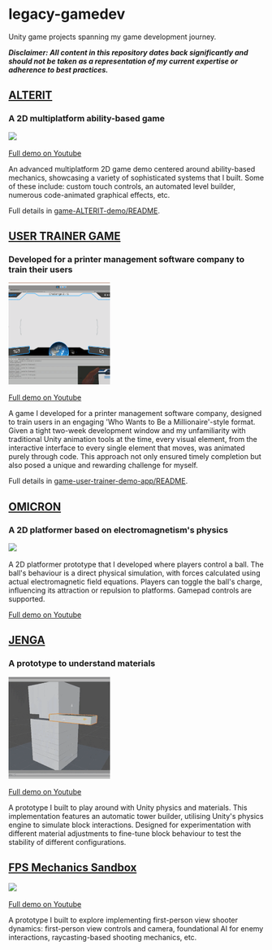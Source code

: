 # legacy-gamedev
Unity game projects spanning my game development journey.

***Disclaimer: All content in this repository dates back significantly and should not be taken as a representation of my current expertise or adherence to best practices.***

## [ALTERIT](game-ALTERIT-demo)

### A 2D multiplatform ability-based game 

<img src="readme-assets/alterit.gif" width="200"/>

[Full demo on Youtube](https://www.youtube.com/watch?v=LH0LfCJr0ig)

An advanced multiplatform 2D game demo centered around ability-based mechanics, showcasing a variety of sophisticated systems that I built. Some of these include: custom touch controls, an automated level builder, numerous code-animated graphical effects, etc. 

Full details in [game-ALTERIT-demo/README](game-ALTERIT-demo/README.md).

## [USER TRAINER GAME](game-user-trainer-app)
### Developed for a printer management software company to train their users
<img src="readme-assets/user-trainer.gif" width="200"/>

[Full demo on Youtube](https://www.youtube.com/watch?v=f5lQgx0ibeI)

A game I developed for a printer management software company, designed to train users in an engaging 'Who Wants to Be a Millionaire'-style format. Given a tight two-week development window and my unfamiliarity with traditional Unity animation tools at the time, every visual element, from the interactive interface to every single element that moves, was animated purely through code. This approach not only ensured timely completion but also posed a unique and rewarding challenge for myself.

Full details in [game-user-trainer-demo-app/README](game-user-trainer-demo-app/README.md).

## [OMICRON](game-OMICRON-prototype)
### A 2D platformer based on electromagnetism's physics
<img src="readme-assets/omicron.gif" width="200"/>

A 2D platformer prototype that I developed where players control a ball. The ball's behaviour is a direct physical simulation, with forces calculated using actual electromagnetic field equations. Players can toggle the ball's charge, influencing its attraction or repulsion to platforms. Gamepad controls are supported.

[Full demo on Youtube](https://www.youtube.com/watch?v=H2EMbUft0Cw)

## [JENGA](prototype-JENGA)
### A prototype to understand materials

<img src="readme-assets/jenga.gif" width="200"/>

[Full demo on Youtube](https://www.youtube.com/watch?v=ZvYWhK3wTY4)

A prototype I built to play around with Unity physics and materials. This implementation features an automatic tower builder, utilising Unity's physics engine to simulate block interactions. Designed for experimentation with different material adjustments to fine-tune block behaviour to test the stability of different configurations.

## [FPS Mechanics Sandbox](prototype-FPS)
<img src="readme-assets/fps.gif" width="200"/>

[Full demo on Youtube](https://www.youtube.com/watch?v=RHgiHEW1tIM)

A prototype I built to explore implementing first-person view shooter dynamics: first-person view controls and camera, foundational AI for enemy interactions, raycasting-based shooting mechanics, etc.